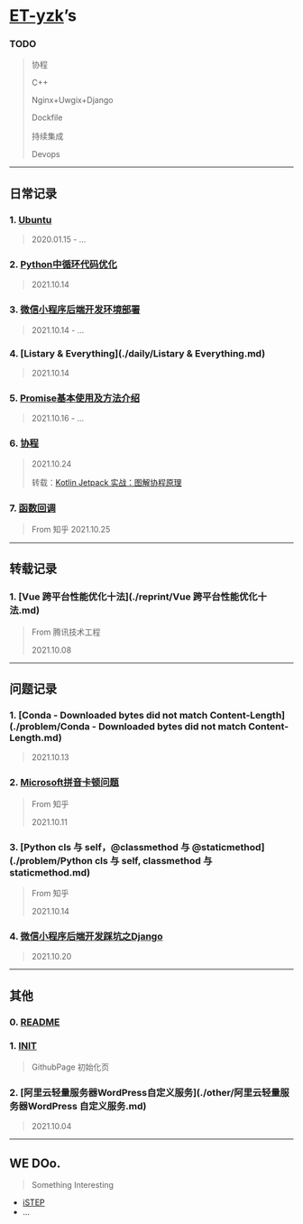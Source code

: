 # [ET-yzk](https://github.com/ET-yzk)’s

### TODO

> 协程
>
> C++
>
> Nginx+Uwgix+Django
>
> Dockfile
>
> 持续集成
>
> Devops

---

## 日常记录

### 1. [Ubuntu](./daily/Ubuntu.md)

> 2020.01.15 - …

### 2. [Python中循环代码优化](./daily/Python中循环代码优化.md)

> 2021.10.14

### 3. [微信小程序后端开发环境部署](./daily/微信小程序后端开发环境部署.md)

> 2021.10.14 - ...

### 4. [Listary & Everything](./daily/Listary & Everything.md)

> 2021.10.14

### 5. [Promise基本使用及方法介绍](./daily/Promise基本使用及方法介绍.md)

> 2021.10.16 - …

### 6. [协程](./daily/协程.md)

> 2021.10.24
>
> 转载：[Kotlin Jetpack 实战：图解协程原理](./daily/协程.md#前言)

### 7. [函数回调](./daily/函数回调.md)

> From 知乎
> 2021.10.25

---

## 转载记录

### 1. [Vue 跨平台性能优化十法](./reprint/Vue 跨平台性能优化十法.md)

> From 腾讯技术工程
>
> 2021.10.08

---

## 问题记录

### 1. [Conda - Downloaded bytes did not match Content-Length](./problem/Conda - Downloaded bytes did not match Content-Length.md)

> 2021.10.13

### 2. [Microsoft拼音卡顿问题](./problem/Microsoft拼音卡顿问题.md)

> From 知乎
>
> 2021.10.11

### 3. [Python cls 与 self，@classmethod 与 @staticmethod](./problem/Python cls 与 self, classmethod 与 staticmethod.md)

> From 知乎
>
> 2021.10.14

### 4. [微信小程序后端开发踩坑之Django](./problem/微信小程序后端开发踩坑之Django.md)

> 2021.10.20

---

## 其他

### 0. [README](README.md)

### 1. [INIT](./other/init.md)

> GithubPage 初始化页

### 2. [阿里云轻量服务器WordPress自定义服务](./other/阿里云轻量服务器WordPress 自定义服务.md)

> 2021.10.04

---

## WE DOo.

> Something Interesting

- [iSTEP](http://istep.yzketx.icu)
- …

